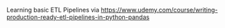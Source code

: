 Learning basic ETL Pipelines via https://www.udemy.com/course/writing-production-ready-etl-pipelines-in-python-pandas
